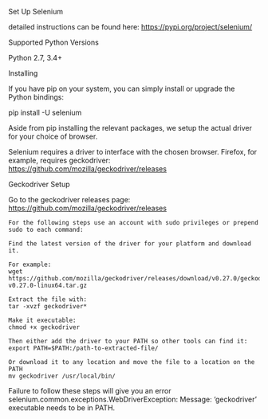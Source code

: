 Set Up Selenium

detailed instructions can be found here: https://pypi.org/project/selenium/


Supported Python Versions

Python 2.7, 3.4+

Installing

If you have pip on your system, you can simply install or upgrade the Python bindings:

pip install -U selenium

Aside from pip installing the relevant packages, we setup the actual driver for your choice of browser.

Selenium requires a driver to interface with the chosen browser. Firefox, for example, requires geckodriver:
https://github.com/mozilla/geckodriver/releases



Geckodriver Setup

Go to the geckodriver releases page:
https://github.com/mozilla/geckodriver/releases

    For the following steps use an account with sudo privileges or prepend sudo to each command:

    Find the latest version of the driver for your platform and download it.

    For example:
    wget https://github.com/mozilla/geckodriver/releases/download/v0.27.0/geckodriver-v0.27.0-linux64.tar.gz

    Extract the file with:
    tar -xvzf geckodriver*

    Make it executable:
    chmod +x geckodriver

    Then either add the driver to your PATH so other tools can find it:
    export PATH=$PATH:/path-to-extracted-file/

    Or download it to any location and move the file to a location on the PATH
    mv geckodriver /usr/local/bin/


Failure to follow these steps will give you an error selenium.common.exceptions.WebDriverException: Message: ‘geckodriver’ executable needs to be in PATH.
